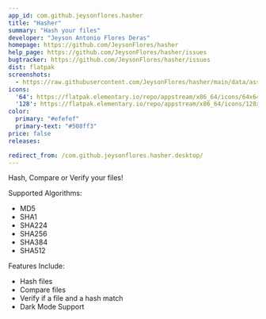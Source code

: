 ```yaml
---
app_id: com.github.jeysonflores.hasher
title: "Hasher"
summary: "Hash your files"
developer: "Jeyson Antonio Flores Deras"
homepage: https://github.com/JeysonFlores/hasher
help_page: https://github.com/JeysonFlores/hasher/issues
bugtracker: https://github.com/JeysonFlores/hasher/issues
dist: flatpak
screenshots:
  - https://raw.githubusercontent.com/JeysonFlores/hasher/main/data/assets/screenshots/screenshot-1.png
icons:
  '64': https://flatpak.elementary.io/repo/appstream/x86_64/icons/64x64/com.github.jeysonflores.hasher.png
  '128': https://flatpak.elementary.io/repo/appstream/x86_64/icons/128x128/com.github.jeysonflores.hasher.png
color:
  primary: "#efefef"
  primary-text: "#508ff3"
price: false
releases:

redirect_from: /com.github.jeysonflores.hasher.desktop/
---
```


<p>Hash, Compare or Verify your files!</p>
<p>Supported Algorithms:</p>
<ul>
<li>MD5</li>
<li>SHA1</li>
<li>SHA224</li>
<li>SHA256</li>
<li>SHA384</li>
<li>SHA512</li>
</ul>
<p>Features Include:</p>
<ul>
<li>Hash files</li>
<li>Compare files</li>
<li>Verify if a file and a hash match</li>
<li>Dark Mode Support</li>
</ul>